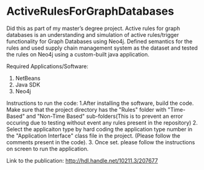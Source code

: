 # ActiveRulesForGraphDatabases
Did this as part of my master’s degree project. 
Active rules for graph databases is an understanding and simulation of active rules/trigger functionality for Graph Databases using Neo4j. 
Defined semantics for the rules and used supply chain management system as the dataset and tested the rules on Neo4j using a custom-built java application.

Required Applications/Software:
1. NetBeans
2. Java SDK
3. Neo4j

Instructions to run the code:
1.After installing the software, build the code. Make sure that the project directory has the "Rules" folder with "Time-Based" and "Non-Time Based" sub-folders(This is to prevent an error occuring due to testing without event any rules present in the repository)
2. Select the applicaiton type by hard coding the application type number in the "Application Interface" class file in the project. (Please follow the comments present in the code).
3. Once set. please follow the instructions on screen to run the application.

Link to the publication: http://hdl.handle.net/10211.3/207677
